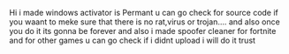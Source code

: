 Hi i made windows activator is Permant u can go check for source code if you waant to meke sure that  there is no rat,virus or trojan....  and also once you do it its gonna be forever and also i made spoofer cleaner for fortnite and for other games u can go check
if i didnt upload i will do it trust
